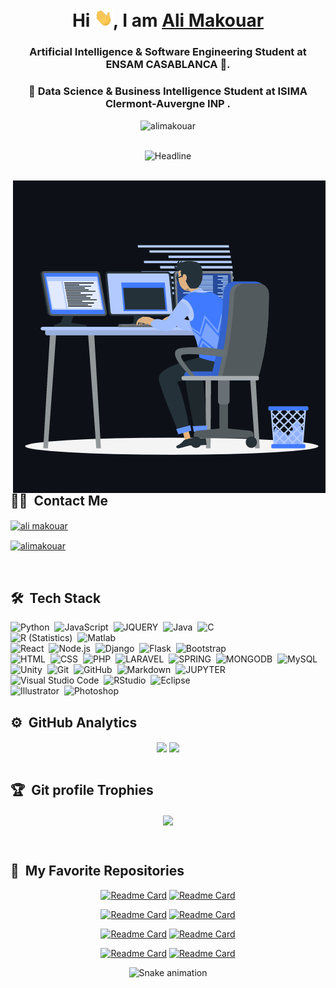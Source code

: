 <h1 align="center">Hi <img src="https://raw.githubusercontent.com/ABSphreak/ABSphreak/master/gifs/Hi.gif" width="30px">, I am <a href="https://www.linkedin.com/in/ali-makouar/">Ali Makouar</a> </h1>

<h3 align="center">Artificial Intelligence & Software Engineering Student at ENSAM CASABLANCA 🌟.</h3>
<h3 align="center">🌟 Data Science & Business Intelligence Student at ISIMA Clermont-Auvergne INP .</h3>

<p align="center"> <img src="https://komarev.com/ghpvc/?username=alimakouar&label=Profile%20views&color=0e75b6&style=flat" alt="alimakouar" /> </p>


<br>

 <div align=center>
        <img src="https://readme-typing-svg.herokuapp.com?color=%236FDA44&size=32&center=true&vCenter=true&width=600&height=50&lines=Welcome+To+My+Profile+!" alt="Headline" />
    </div>
<br>




<p><img align="right" src="animation_500_kxa883sd.gif" alt="alimakouar" /></p>



<br>

## 🤝🏻 &nbsp;Contact Me

<p align="left">
  <a href="https://www.linkedin.com/in/ali-makouar/" target="_blank"><img align="center"
      src="https://img.shields.io/badge/LinkedIn-0077B5?style=for-the-badge&logo=linkedin&logoColor=white"
      alt="ali makouar" /></a>

 <a href="mailto:makouarali@gmail.com" target="_blank"><img align="center"
      src="https://img.shields.io/badge/Gmail-D14836?style=for-the-badge&logo=gmail&logoColor=white"
      alt="alimakouar" /></a>
</p>

<br>

## 🛠 &nbsp;Tech Stack

![Python](https://img.shields.io/badge/-Python-05122A?style=flat&logo=python)&nbsp;
![JavaScript](https://img.shields.io/badge/-JavaScript-05122A?style=flat&logo=javascript)&nbsp;
![JQUERY](https://img.shields.io/badge/-JQUERY-05122A?style=flat&logo=jquery)&nbsp;
![Java](https://img.shields.io/badge/-Java-05122A?style=flat&logo=Java&logoColor=FFA518)&nbsp;
![C](https://img.shields.io/badge/-C-05122A?style=flat&logo=C&logoColor=A8B9CC)\
![R (Statistics)](https://img.shields.io/badge/-R-05122A?style=flat&logo=R&logoColor=276DC3)&nbsp;
![Matlab](https://www.mathworks.com/matlabcentral/images/matlab-file-exchange.svg)\
![React](https://img.shields.io/badge/-React-05122A?style=flat&logo=react)&nbsp;
![Node.js](https://img.shields.io/badge/-Node.js-05122A?style=flat&logo=node.js)&nbsp;
![Django](https://img.shields.io/badge/-Django-05122A?style=flat&logo=django&logoColor=092E20)&nbsp;
![Flask](https://img.shields.io/badge/-Flask-05122A?style=flat&logo=flask)&nbsp;
![Bootstrap](https://img.shields.io/badge/-Bootstrap-05122A?style=flat&logo=bootstrap&logoColor=563D7C)\
![HTML](https://img.shields.io/badge/-HTML-05122A?style=flat&logo=HTML5)&nbsp;
![CSS](https://img.shields.io/badge/-CSS-05122A?style=flat&logo=CSS3&logoColor=1572B6)&nbsp;
![PHP](https://img.shields.io/badge/-PHP-05122A?style=flat&logo=php)&nbsp;
![LARAVEL](https://img.shields.io/badge/-LARAVEL-05122A?style=flat&logo=laravel)&nbsp;
![SPRING](https://img.shields.io/badge/-SPRING-05122A?style=flat&logo=spring)&nbsp;
![MONGODB](https://img.shields.io/badge/MongoDB-05122A?style=flat&logo=mongodb&logoColor=4EA94B)&nbsp;
![MySQL](https://img.shields.io/badge/MYSQL-05122A?style=flat&logo=mysql)&nbsp;
![Unity](https://img.shields.io/badge/Unity-05122A?style=flat&logo=unity)&nbsp;
![Git](https://img.shields.io/badge/-Git-05122A?style=flat&logo=git)&nbsp;
![GitHub](https://img.shields.io/badge/-GitHub-05122A?style=flat&logo=github)&nbsp;
![Markdown](https://img.shields.io/badge/-Markdown-05122A?style=flat&logo=markdown)&nbsp;
![JUPYTER](https://img.shields.io/badge/-Jupyter-05122A?style=flat&logo=jupyter)\
![Visual Studio Code](https://img.shields.io/badge/-Visual%20Studio%20Code-05122A?style=flat&logo=visual-studio-code&logoColor=007ACC)&nbsp;
![RStudio](https://img.shields.io/badge/-RStudio-05122A?style=flat&logo=rstudio)&nbsp;
![Eclipse](https://img.shields.io/badge/-Eclipse-05122A?style=flat&logo=eclipse-ide&logoColor=2C2255)\
![Illustrator](https://img.shields.io/badge/-Illustrator-05122A?style=flat&logo=adobe-illustrator)&nbsp;
![Photoshop](https://img.shields.io/badge/-Photoshop-05122A?style=flat&logo=adobe-photoshop)&nbsp;


## ⚙️ &nbsp;GitHub Analytics
<div align="center">
  <img align="center" height="180em" src="https://github-readme-stats-eight-theta.vercel.app/api?username=alimakouar&show_icons=true&theme=algolia&include_all_commits=true&count_private=true"/>
  <img align="center" height="180em" src="https://github-readme-stats-eight-theta.vercel.app/api/top-langs/?username=alimakouar&layout=compact&langs_count=8&theme=algolia"/>
  
<!--   <img align="center" src="https://github-readme-streak-stats.herokuapp.com/?user=alimakouar&theme=algolia&date_format=M%20j%5B%2C%20Y%5D" alt="alimakouar" /> -->
 
<!-- [![Ashutosh's github activity graph](https://activity-graph.herokuapp.com/graph?username=alimakouar&theme=react-dark)](https://github.com/ashutosh00710/github-readme-activity-graph)  -->
</div>
<br>

## 🏆 &nbsp;Git profile Trophies

<p align="center"><img align="center" src="https://github-profile-trophy.vercel.app/?username=alimakouar&theme=algolia" />
 </p>
<br>

## 📌 &nbsp;My Favorite Repositories

 <div align="center">
 
[![Readme Card](https://github-readme-stats.vercel.app/api/pin/?username=alimakouar&repo=OrientationFiliere&theme=algolia)](https://github.com/alimakouar/OrientationFiliere)
[![Readme Card](https://github-readme-stats.vercel.app/api/pin/?username=alimakouar&repo=Pneumonia-Detection-from-Chest-X-Ray-Images-with-Deep-Learning&theme=algolia)](https://github.com/alimakouar/Pneumonia-Detection-from-Chest-X-Ray-Images-with-Deep-Learning)

[![Readme Card](https://github-readme-stats.vercel.app/api/pin/?username=alimakouar&repo=Plateforme-212&theme=algolia)](https://github.com/alimakouar/Plateforme-212)
[![Readme Card](https://github-readme-stats.vercel.app/api/pin/?username=alimakouar&repo=Ensamacademy&theme=algolia)](https://github.com/alimakouar/Ensamacademy)

[![Readme Card](https://github-readme-stats.vercel.app/api/pin/?username=alimakouar&repo=web-scraping-bourse-maroc&theme=algolia)](https://github.com/alimakouar/web-scraping-bourse-maroc)
[![Readme Card](https://github-readme-stats.vercel.app/api/pin/?username=alimakouar&repo=EnsamGestion&theme=algolia)](https://github.com/alimakouar/EnsamGestion)

[![Readme Card](https://github-readme-stats.vercel.app/api/pin/?username=alimakouar&repo=map-android-app&theme=algolia)](https://github.com/alimakouar/map-android-app)
[![Readme Card](https://github-readme-stats.vercel.app/api/pin/?username=alimakouar&repo=quiz-with-scores&theme=algolia)](https://github.com/alimakouar/quiz-with-scores)



 ![Snake animation](https://github.com/alimakouar/alimakouar/blob/output/github-contribution-grid-snake.svg)
 </div>
